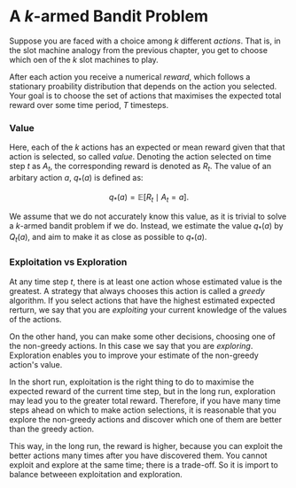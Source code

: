 # A $k$-armed Bandit Problem

Suppose you are faced with a choice among $k$ different _actions_. That is, in the slot machine analogy from the previous chapter, you get to choose which oen of the $k$ slot machines to play. 

After each action you receive a numerical _reward_, which follows a stationary proability distribution that depends on the action you selected. Your goal is to choose the set of actions that maximises the expected total reward over some time period, $T$ timesteps.

### Value

Here, each of the $k$ actions has an expected or mean reward given that that action is selected, so called _value_. Denoting the action selected on time step $t$ as $A_t$, the corresponding reward is denoted as $R_t$. The value of an arbitary action $a$, $q_*(a)$ is defined as:

$$
q_*(a) = \mathbb E\left[ R_t\mid A_t=a \right].
$$

We assume that we do not accurately know this value, as it is trivial to solve a $k$-armed bandit problem if we do. Instead, we estimate the value $q_*(a)$ by $Q_t(a)$, and aim to make it as close as possible to $q_*(a)$.

### Exploitation vs Exploration

At any time step $t$, there is at least one action whose estimated value is the greatest. A strategy that always chooses this action is called a _greedy_ algorithm. If you select actions that have the highest estimated expected rerturn, we say that you are _exploiting_ your current knowledge of the values of the actions. 

On the other hand, you can make some other decisions, choosing one of the non-greedy actions. In this case we say that you are _exploring_. Exploration enables you to improve your estimate of the non-greedy action's value. 

In the short run, exploitation is the right thing to do to maximise the expected reward of the current time step, but in the long run, exploration may lead you to the greater total reward. Therefore, if you have many time steps ahead on which to make action selections, it is reasonable that you explore the non-greedy actions and discover which one of them are better than the greedy action.

This way, in the long run, the reward is higher, because you can exploit the better actions many times after you have discovered them. You cannot exploit and explore at the same time; there is a trade-off. So it is import to balance betweeen exploitation and exploration.